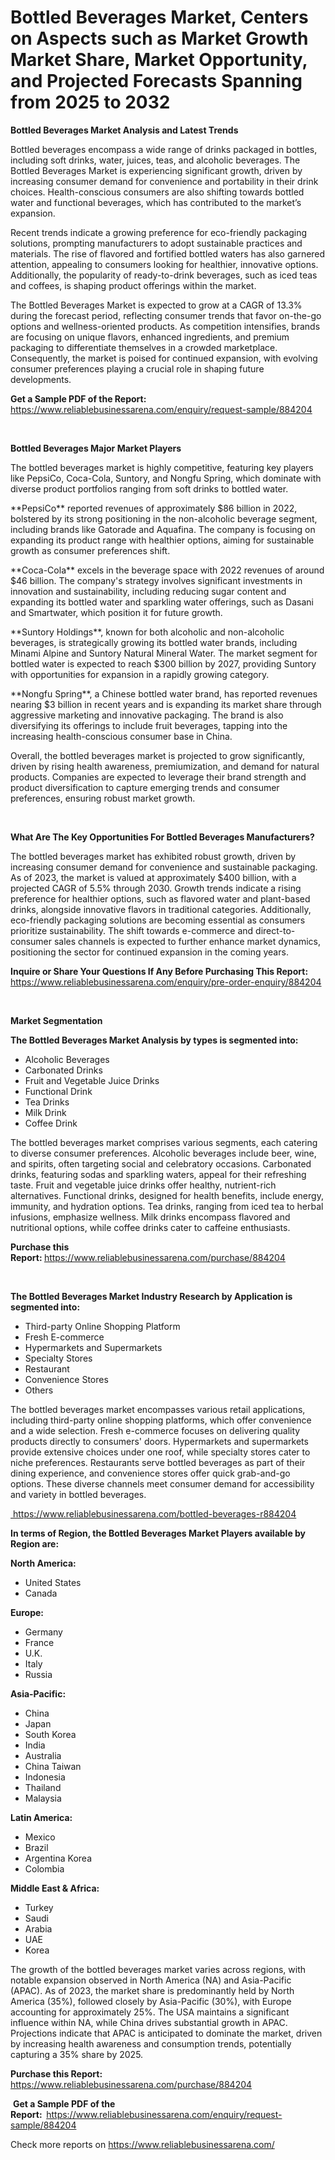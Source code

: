 <p><h1>Bottled Beverages Market, Centers on Aspects such as Market Growth Market Share, Market Opportunity, and Projected Forecasts Spanning from 2025 to 2032</h1></p><p><strong>Bottled Beverages Market Analysis and Latest Trends</strong></p>
<p><p>Bottled beverages encompass a wide range of drinks packaged in bottles, including soft drinks, water, juices, teas, and alcoholic beverages. The Bottled Beverages Market is experiencing significant growth, driven by increasing consumer demand for convenience and portability in their drink choices. Health-conscious consumers are also shifting towards bottled water and functional beverages, which has contributed to the market’s expansion.</p><p>Recent trends indicate a growing preference for eco-friendly packaging solutions, prompting manufacturers to adopt sustainable practices and materials. The rise of flavored and fortified bottled waters has also garnered attention, appealing to consumers looking for healthier, innovative options. Additionally, the popularity of ready-to-drink beverages, such as iced teas and coffees, is shaping product offerings within the market.</p><p>The Bottled Beverages Market is expected to grow at a CAGR of 13.3% during the forecast period, reflecting consumer trends that favor on-the-go options and wellness-oriented products. As competition intensifies, brands are focusing on unique flavors, enhanced ingredients, and premium packaging to differentiate themselves in a crowded marketplace. Consequently, the market is poised for continued expansion, with evolving consumer preferences playing a crucial role in shaping future developments.</p></p>
<p><strong>Get a Sample PDF of the Report:&nbsp;</strong> <a href="https://www.reliablebusinessarena.com/enquiry/request-sample/884204?utm_campaign=2031&utm_medium=2&utm_source=Github&utm_content=ia&utm_term=14022025&utm_id=bottled-beverages">https://www.reliablebusinessarena.com/enquiry/request-sample/884204</a></p>
<p>&nbsp;</p>
<p><strong>Bottled Beverages Major Market Players</strong></p>
<p><p>The bottled beverages market is highly competitive, featuring key players like PepsiCo, Coca-Cola, Suntory, and Nongfu Spring, which dominate with diverse product portfolios ranging from soft drinks to bottled water.</p><p>**PepsiCo** reported revenues of approximately $86 billion in 2022, bolstered by its strong positioning in the non-alcoholic beverage segment, including brands like Gatorade and Aquafina. The company is focusing on expanding its product range with healthier options, aiming for sustainable growth as consumer preferences shift.</p><p>**Coca-Cola** excels in the beverage space with 2022 revenues of around $46 billion. The company's strategy involves significant investments in innovation and sustainability, including reducing sugar content and expanding its bottled water and sparkling water offerings, such as Dasani and Smartwater, which position it for future growth.</p><p>**Suntory Holdings**, known for both alcoholic and non-alcoholic beverages, is strategically growing its bottled water brands, including Minami Alpine and Suntory Natural Mineral Water. The market segment for bottled water is expected to reach $300 billion by 2027, providing Suntory with opportunities for expansion in a rapidly growing category.</p><p>**Nongfu Spring**, a Chinese bottled water brand, has reported revenues nearing $3 billion in recent years and is expanding its market share through aggressive marketing and innovative packaging. The brand is also diversifying its offerings to include fruit beverages, tapping into the increasing health-conscious consumer base in China.</p><p>Overall, the bottled beverages market is projected to grow significantly, driven by rising health awareness, premiumization, and demand for natural products. Companies are expected to leverage their brand strength and product diversification to capture emerging trends and consumer preferences, ensuring robust market growth.</p></p>
<p>&nbsp;</p>
<p><strong>What Are The Key Opportunities For Bottled Beverages Manufacturers?</strong></p>
<p><p>The bottled beverages market has exhibited robust growth, driven by increasing consumer demand for convenience and sustainable packaging. As of 2023, the market is valued at approximately $400 billion, with a projected CAGR of 5.5% through 2030. Growth trends indicate a rising preference for healthier options, such as flavored water and plant-based drinks, alongside innovative flavors in traditional categories. Additionally, eco-friendly packaging solutions are becoming essential as consumers prioritize sustainability. The shift towards e-commerce and direct-to-consumer sales channels is expected to further enhance market dynamics, positioning the sector for continued expansion in the coming years.</p></p>
<p><strong>Inquire or Share Your Questions If Any Before Purchasing This Report:</strong> <a href="https://www.reliablebusinessarena.com/enquiry/pre-order-enquiry/884204?utm_campaign=2031&utm_medium=2&utm_source=Github&utm_content=ia&utm_term=14022025&utm_id=bottled-beverages">https://www.reliablebusinessarena.com/enquiry/pre-order-enquiry/884204</a></p>
<p>&nbsp;</p>
<p><strong>Market Segmentation</strong></p>
<p><strong>The Bottled Beverages Market Analysis by types is segmented into:</strong></p>
<p><ul><li>Alcoholic Beverages</li><li>Carbonated Drinks</li><li>Fruit and Vegetable Juice Drinks</li><li>Functional Drink</li><li>Tea Drinks</li><li>Milk Drink</li><li>Coffee Drink</li></ul></p>
<p><p>The bottled beverages market comprises various segments, each catering to diverse consumer preferences. Alcoholic beverages include beer, wine, and spirits, often targeting social and celebratory occasions. Carbonated drinks, featuring sodas and sparkling waters, appeal for their refreshing taste. Fruit and vegetable juice drinks offer healthy, nutrient-rich alternatives. Functional drinks, designed for health benefits, include energy, immunity, and hydration options. Tea drinks, ranging from iced tea to herbal infusions, emphasize wellness. Milk drinks encompass flavored and nutritional options, while coffee drinks cater to caffeine enthusiasts.</p></p>
<p><strong>Purchase this Report:&nbsp;</strong><a href="https://www.reliablebusinessarena.com/purchase/884204?utm_campaign=2031&utm_medium=2&utm_source=Github&utm_content=ia&utm_term=14022025&utm_id=bottled-beverages">https://www.reliablebusinessarena.com/purchase/884204</a></p>
<p>&nbsp;</p>
<p><strong>The Bottled Beverages Market Industry Research by Application is segmented into:</strong></p>
<p><ul><li>Third-party Online Shopping Platform</li><li>Fresh E-commerce</li><li>Hypermarkets and Supermarkets</li><li>Specialty Stores</li><li>Restaurant</li><li>Convenience Stores</li><li>Others</li></ul></p>
<p><p>The bottled beverages market encompasses various retail applications, including third-party online shopping platforms, which offer convenience and a wide selection. Fresh e-commerce focuses on delivering quality products directly to consumers' doors. Hypermarkets and supermarkets provide extensive choices under one roof, while specialty stores cater to niche preferences. Restaurants serve bottled beverages as part of their dining experience, and convenience stores offer quick grab-and-go options. These diverse channels meet consumer demand for accessibility and variety in bottled beverages.</p></p>
<p><a href="https://www.reliablebusinessarena.com/bottled-beverages-r884204?utm_campaign=2031&utm_medium=2&utm_source=Github&utm_content=ia&utm_term=14022025&utm_id=bottled-beverages">&nbsp;https://www.reliablebusinessarena.com/bottled-beverages-r884204</a></p>
<p><strong>In terms of Region, the Bottled Beverages Market Players available by Region are:</strong></p>
<p>
    <p> <strong> North America: </strong>
        <ul>
            <li>United States</li>
            <li>Canada</li>
        </ul>
        </p> 
    <p> <strong> Europe: </strong>
        <ul>
            <li>Germany</li>
            <li>France</li>
            <li>U.K.</li>
            <li>Italy</li>
            <li>Russia</li>
        </ul>
        </p> 
    <p> <strong> Asia-Pacific: </strong>
        <ul>
            <li>China</li>
            <li>Japan</li>
            <li>South Korea</li>
            <li>India</li>
            <li>Australia</li>
            <li>China Taiwan</li>
            <li>Indonesia</li>
            <li>Thailand</li>
            <li>Malaysia</li>
        </ul>
        </p> 
    <p> <strong> Latin America: </strong>
        <ul>
            <li>Mexico</li>
            <li>Brazil</li>
            <li>Argentina Korea</li>
            <li>Colombia</li>
        </ul>
        </p> 
    <p> <strong> Middle East & Africa: </strong>
        <ul>
            <li>Turkey</li>
            <li>Saudi</li>
            <li>Arabia</li>
            <li>UAE</li>
            <li>Korea</li>
        </ul>
    </p>
    </p>
<p><p>The growth of the bottled beverages market varies across regions, with notable expansion observed in North America (NA) and Asia-Pacific (APAC). As of 2023, the market share is predominantly held by North America (35%), followed closely by Asia-Pacific (30%), with Europe accounting for approximately 25%. The USA maintains a significant influence within NA, while China drives substantial growth in APAC. Projections indicate that APAC is anticipated to dominate the market, driven by increasing health awareness and consumption trends, potentially capturing a 35% share by 2025.</p></p>
<p><strong>Purchase this Report: </strong><a href="https://www.reliablebusinessarena.com/purchase/884204?utm_campaign=2031&utm_medium=2&utm_source=Github&utm_content=ia&utm_term=14022025&utm_id=bottled-beverages">https://www.reliablebusinessarena.com/purchase/884204</a></p>
<p>&nbsp;<strong>Get a Sample PDF of the Report:&nbsp;&nbsp;</strong><a href="https://www.reliablebusinessarena.com/enquiry/request-sample/884204?utm_campaign=2031&utm_medium=2&utm_source=Github&utm_content=ia&utm_term=14022025&utm_id=bottled-beverages">https://www.reliablebusinessarena.com/enquiry/request-sample/884204</a></p>
<p><strong></strong></p>
<p>Check more reports on <a href="https://www.reliablebusinessarena.com/?utm_campaign=2031&utm_medium=2&utm_source=Github&utm_content=ia&utm_term=14022025&utm_id=bottled-beverages">https://www.reliablebusinessarena.com/</a></p>